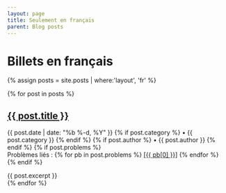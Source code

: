 ```yaml
---
layout: page
title: Seulement en français
parent: Blog posts
---
```


# Billets en français

{% assign posts = site.posts | where:'layout', 'fr' %}

{% for post in posts %}
<div class="post">
  <h2>
    <a class="post-link" href="{{ post.url }}">{{ post.title }}</a>
  </h2>
  <p class="post-meta"><time datetime="{{ post.date | date_to_xmlschema }}" itemprop="datePublished">{{ post.date | date: "%b %-d, %Y" }}</time>
    {% if post.category %}
      • <span itemprop="category">{{ post.category }}</span>
    {% endif %}
    {% if post.author %}
      • <span itemprop="author">{{ post.author }}</span>
    {% endif %}
    {% if post.problems %}
    <br>Problèmes liés :
      {% for pb in post.problems %}
        <a href="{{ pb[1] }}">[{{ pb[0] }}]</a>
      {% endfor %}
    {% endif %}
  </p>
  {{ post.excerpt }}
</div>
{% endfor %}
